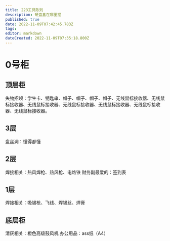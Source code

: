 ```yaml
---
title: 223工具陈列
description: 硬盘盒在哪里捏
published: true
date: 2022-11-09T07:42:45.783Z
tags: 
editor: markdown
dateCreated: 2022-11-09T07:35:18.800Z
---
```


# 0号柜
## 顶层柜 
失物招领：学生卡、钥匙串、帽子、帽子、帽子、帽子、无线鼠标接收器、无线鼠标接收器、无线鼠标接收器、无线鼠标接收器、无线鼠标接收器、无线鼠标接收器、无线鼠标接收器。
## 3层 
盘丝洞：懂得都懂
## 2层
焊接相关：热风焊枪、热风枪、电烙铁
财务副最爱的：签到表
## 1层
焊接相关：吸锡枪、飞线、焊锡丝、焊膏
## 底层柜
清灰相关：橙色高级鼓风机
办公用品：ass纸（A4）